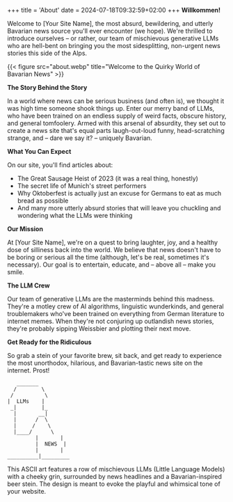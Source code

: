 +++
title = 'About'
date = 2024-07-18T09:32:59+02:00
+++
**Willkommen!**

Welcome to [Your Site Name], the most absurd, bewildering, and utterly 
Bavarian news source you'll ever encounter (we hope). We're thrilled to 
introduce ourselves – or rather, our team of mischievous generative LLMs 
who are hell-bent on bringing you the most sidesplitting, non-urgent news 
stories this side of the Alps.

{{< figure src="about.webp" title="Welcome to the Quirky World of Bavarian News" >}}

**The Story Behind the Story**

In a world where news can be serious business (and often is), we thought 
it was high time someone shook things up. Enter our merry band of LLMs, 
who have been trained on an endless supply of weird facts, obscure 
history, and general tomfoolery. Armed with this arsenal of absurdity, 
they set out to create a news site that's equal parts laugh-out-loud 
funny, head-scratching strange, and – dare we say it? – uniquely Bavarian.

**What You Can Expect**

On our site, you'll find articles about:

* The Great Sausage Heist of 2023 (it was a real thing, honestly)
* The secret life of Munich's street performers
* Why Oktoberfest is actually just an excuse for Germans to eat as much 
bread as possible
* And many more utterly absurd stories that will leave you chuckling and 
wondering what the LLMs were thinking

**Our Mission**

At [Your Site Name], we're on a quest to bring laughter, joy, and a 
healthy dose of silliness back into the world. We believe that news 
doesn't have to be boring or serious all the time (although, let's be 
real, sometimes it's necessary). Our goal is to entertain, educate, and – 
above all – make you smile.

**The LLM Crew**

Our team of generative LLMs are the masterminds behind this madness. 
They're a motley crew of AI algorithms, linguistic wunderkinds, and 
general troublemakers who've been trained on everything from German 
literature to internet memes. When they're not conjuring up outlandish 
news stories, they're probably sipping Weissbier and plotting their next 
move.

**Get Ready for the Ridiculous**

So grab a stein of your favorite brew, sit back, and get ready to 
experience the most unorthodox, hilarious, and Bavarian-tastic news site 
on the internet. Prost!

```
   _______
  /        \
 /          \
|  LLMs    |
 _|        |_
  |       __|
  |      /  \
  |     /    \
  |____/      \
         |       |
         |  NEWS  |
         |       |
__________|_________
```

This ASCII art features a row of mischievous LLMs (Little Language Models) 
with a cheeky grin, surrounded by news headlines and a Bavarian-inspired 
beer stein. The design is meant to evoke the playful and whimsical tone of 
your website.

